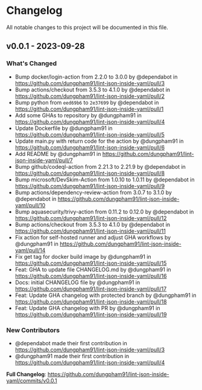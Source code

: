 # Changelog

All notable changes to this project will be documented in this file.

## v0.0.1 - 2023-09-28

### What's Changed

- Bump docker/login-action from 2.2.0 to 3.0.0 by @dependabot in https://github.com/dungpham91/lint-json-inside-yaml/pull/3
- Bump actions/checkout from 3.5.3 to 4.1.0 by @dependabot in https://github.com/dungpham91/lint-json-inside-yaml/pull/2
- Bump python from `eed69b6` to `2e37699` by @dependabot in https://github.com/dungpham91/lint-json-inside-yaml/pull/1
- Add some GHAs to repository by @dungpham91 in https://github.com/dungpham91/lint-json-inside-yaml/pull/4
- Update Dockerfile by @dungpham91 in https://github.com/dungpham91/lint-json-inside-yaml/pull/5
- Update main.py with return code for the action by @dungpham91 in https://github.com/dungpham91/lint-json-inside-yaml/pull/6
- Add README by @dungpham91 in https://github.com/dungpham91/lint-json-inside-yaml/pull/7
- Bump github/codeql-action from 2.21.3 to 2.21.9 by @dependabot in https://github.com/dungpham91/lint-json-inside-yaml/pull/8
- Bump microsoft/DevSkim-Action from 1.0.10 to 1.0.11 by @dependabot in https://github.com/dungpham91/lint-json-inside-yaml/pull/9
- Bump actions/dependency-review-action from 3.0.7 to 3.1.0 by @dependabot in https://github.com/dungpham91/lint-json-inside-yaml/pull/10
- Bump aquasecurity/trivy-action from 0.11.2 to 0.12.0 by @dependabot in https://github.com/dungpham91/lint-json-inside-yaml/pull/12
- Bump actions/checkout from 3.5.3 to 4.1.0 by @dependabot in https://github.com/dungpham91/lint-json-inside-yaml/pull/11
- Fix action for self-hosted runner and adjust GHA workflows by @dungpham91 in https://github.com/dungpham91/lint-json-inside-yaml/pull/14
- Fix get tag for docker build image by @dungpham91 in https://github.com/dungpham91/lint-json-inside-yaml/pull/15
- Feat: GHA to update file CHANGELOG.md by @dungpham91 in https://github.com/dungpham91/lint-json-inside-yaml/pull/16
- Docs: initial CHANGELOG file by @dungpham91 in https://github.com/dungpham91/lint-json-inside-yaml/pull/17
- Feat: Update GHA changelog with protected branch by @dungpham91 in https://github.com/dungpham91/lint-json-inside-yaml/pull/18
- Feat: Update GHA changelog with PR by @dungpham91 in https://github.com/dungpham91/lint-json-inside-yaml/pull/19

### New Contributors

- @dependabot made their first contribution in https://github.com/dungpham91/lint-json-inside-yaml/pull/3
- @dungpham91 made their first contribution in https://github.com/dungpham91/lint-json-inside-yaml/pull/4

**Full Changelog**: https://github.com/dungpham91/lint-json-inside-yaml/commits/v0.0.1
